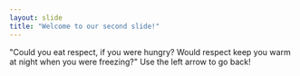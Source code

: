```yaml
---
layout: slide
title: "Welcome to our second slide!"
---
```

"Could you eat respect, if you were hungry? Would respect keep you warm at night when you were freezing?"
Use the left arrow to go back!

